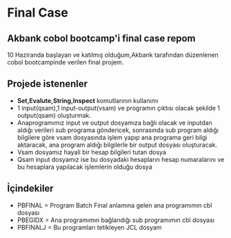 # Final Case
## Akbank cobol bootcamp'i final case repom
10 Haziranda başlayan ve katılmış olduğum,Akbank tarafından düzenlenen cobol bootcampinde verilen final projem.

## Projede istenenler
* **Set,Evalute,String,Inspect** komutlarının kullanımı
* 1 input(qsam),1 input-output(vsam) ve programın çıktısı olacak şekilde 1 output(qsam) oluşturmak.
* Anaprogramımız input ve output dosyamıza bağlı olacak ve inputdan aldığı verileri sub programa göndericek,
sonrasında sub program aldığı bilgilere göre vsam dosyasında işlem yapıp ana programa geri bilgi aktaracak,
ana program aldığı bilgilerle bir output dosyası oluşturacak.
* Vsam dosyamız hayali bir hesap bilgileri tutan dosya
* Qsam input dosyamız ise bu dosyadaki hesapların hesap numaralarını ve bu hesaplara yapılacak işlemlerin olduğu dosya

## İçindekiler
* PBFINAL  = Program Batch Final anlamına gelen ana programımın cbl dosyası
* PBEGIDX  = Ana programımın bağlandığı sub programımın cbl dosyası
* PBFINALJ = Bu programları tetikleyen JCL dosyam
